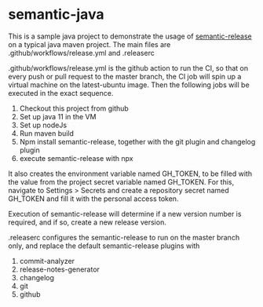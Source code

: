# semantic-java

This is a sample java project to demonstrate the usage of [semantic-release](https://semantic-release.gitbook.io/) on a typical java maven project.
The main files are .github/workflows/release.yml and .releaserc

.github/workflows/release.yml is the github action to run the CI, so that on every push or pull request to the master branch, the CI job will spin up a virtual machine on the latest-ubuntu image.
Then the following jobs will be executed in the exact sequence.

1. Checkout this project from github
2. Set up java 11 in the VM
3. Set up nodeJs
4. Run maven build
5. Npm install semantic-release, together with the git plugin and changelog plugin
5. execute semantic-release with npx

It also creates the environment variable named GH_TOKEN, to be filled with the value from the project secret variable named GH_TOKEN.
For this, navigate to Settings > Secrets and create a repository secret named GH_TOKEN and fill it with the personal access token.

Execution of semantic-release will determine if a new version number is required, and if so, create a new release version.

.releaserc configures the semantic-release to run on the master branch only, and replace the default semantic-release plugins with

1. commit-analyzer
2. release-notes-generator
3. changelog
4. git
5. github


